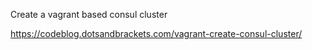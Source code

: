 Create a vagrant based consul cluster

https://codeblog.dotsandbrackets.com/vagrant-create-consul-cluster/
